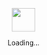 <div align="center">
	<br>
	<br>
	<br>
	<img src="https://enterprise.github.com/assets/spinners/octocat-spinner-128-26a44333917854c6794d55eac947b1277fced54f1f60c5df5d93431db8753bc5.gif" width="48" height="48">
	<p>Loading...</p>
	<br>
	<br>
	<br>
</div>
